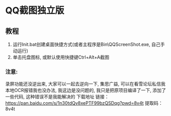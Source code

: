 # QQ截图独立版
## 教程
1. 运行Init.bat创建桌面快捷方式(或者主程序是Bin\QQScreenShot.exe, 自己手动运行)
1. 单击托盘图标, 或默认使用快捷键Ctrl+Alt+A截图

### 注意:
录屏功能还没逆出来, 大家可以一起去逆向一下, 集思广益, 可以在看雪论坛私信我
本地OCR报错我也没办法, 我这边是没问题的, 我只是把原项目编译了一下, 添加了一些代码, 这种错误不是我能解决的
下载地址
链接：https://pan.baidu.com/s/1n30tdQv8xePTF99bzQSDqg?pwd=8v4t
提取码：8v4t


